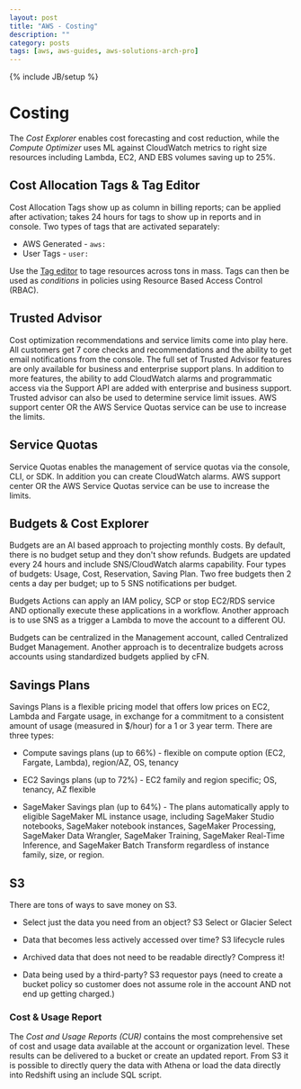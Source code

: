 ```yaml
---
layout: post
title: "AWS - Costing"
description: ""
category: posts
tags: [aws, aws-guides, aws-solutions-arch-pro]
---
```

{% include JB/setup %}

# Costing
The _Cost Explorer_ enables cost forecasting and cost reduction, while the _Compute Optimizer_ uses ML against CloudWatch metrics to right size resources including Lambda, EC2, AND EBS volumes saving up to 25%.

## Cost Allocation Tags &amp; Tag Editor
Cost Allocation Tags show up as column in billing reports; can be applied after activation; takes 24 hours for tags to show up in reports and in console. Two types of tags that are activated separately:
 
 - AWS Generated - ```aws:``` 
 - User Tags - ```user:```

 Use the [Tag editor](http://docs.aws.amazon.com/awsconsolehelpdocs/latest/gsg/tag-editor.html) to tage resources across tons in mass. Tags can then be used as *conditions* in policies using Resource Based Access Control (RBAC).

## Trusted Advisor
Cost optimization recommendations and service limits come into play here. All customers get 7 core checks and recommendations and the ability to get email notifications from the console. The full set of Trusted Advisor features are only available for business and enterprise support plans. In addition to more features, the ability to add CloudWatch alarms and programmatic access via the Support API are added with enterprise and business support. Trusted advisor can also be used to determine service limit issues. AWS support center OR the AWS Service Quotas service can be use to increase the limits.

## Service Quotas
Service Quotas enables the management of service quotas via the console, CLI, or SDK. In addition you can create CloudWatch alarms. AWS support center OR the AWS Service Quotas service can be use to increase the limits.

## Budgets &amp; Cost Explorer
Budgets are an AI based approach to projecting monthly costs. By default, there is no budget setup and they don't show refunds. Budgets are updated every 24 hours and include SNS/CloudWatch alarms capability. Four types of budgets: Usage, Cost, Reservation, Saving Plan. Two free budgets then 2 cents a day per budget; up to 5 SNS notifications per budget.

Budgets Actions can apply an IAM policy, SCP or stop EC2/RDS service AND optionally execute these applications in a workflow. Another approach is to use SNS as a trigger a Lambda to move the account to a different OU. 

Budgets can be centralized in the Management account, called Centralized Budget Management. Another approach is to decentralize budgets across accounts using standardized budgets applied by cFN.

## Savings Plans
Savings Plans is a flexible pricing model that offers low prices on EC2, Lambda and Fargate usage, in exchange for a commitment to a consistent amount of usage (measured in $/hour) for a 1 or 3 year term. There are three types:
- Compute savings plans (up to 66%) - flexible on compute option (EC2, Fargate, Lambda), region/AZ, OS, tenancy

- EC2 Savings plans (up to 72%) - EC2 family and region specific; OS, tenancy, AZ flexible

- SageMaker Savings plan (up to 64%) - The plans automatically apply to eligible SageMaker ML instance usage, including SageMaker Studio notebooks, SageMaker notebook instances, SageMaker Processing, SageMaker Data Wrangler, SageMaker Training, SageMaker Real-Time Inference, and SageMaker Batch Transform regardless of instance family, size, or region. 

## S3
There are tons of ways to save money on S3. 

- Select just the data you need from an object? S3 Select or Glacier Select

- Data that becomes less actively accessed over time? S3 lifecycle rules

- Archived data that does not need to be readable directly? Compress it!

- Data being used by a third-party? S3 requestor pays (need to create a bucket policy so customer does not assume role in the account AND not end up getting charged.)

### Cost & Usage Report
The _Cost and Usage Reports (CUR)_ contains the most comprehensive set of cost and usage data available at the account or organization level. These results can be delivered to a bucket or create an updated report. From S3 it is possible to directly query the data with Athena or load the data directly into Redshift using an include SQL script. 



